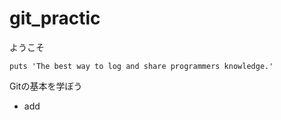 # git_practic
<p>ようこそ</p>

~~~
puts 'The best way to log and share programmers knowledge.'
~~~

<p>Gitの基本を学ぼう</p>


<ul>

<li>add</li>
</ul>
